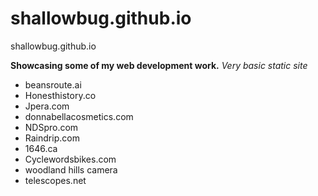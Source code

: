 # shallowbug.github.io
shallowbug.github.io

**Showcasing some of my web development work.**
*Very basic static site*

- beansroute.ai
- Honesthistory.co
- Jpera.com
- donnabellacosmetics.com
- NDSpro.com
- Raindrip.com
- 1646.ca
- Cyclewordsbikes.com
- woodland hills camera
- telescopes.net